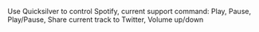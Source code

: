 Use Quicksilver to control Spotify, current support command: Play, Pause, Play/Pause, Share current track to Twitter, Volume up/down
